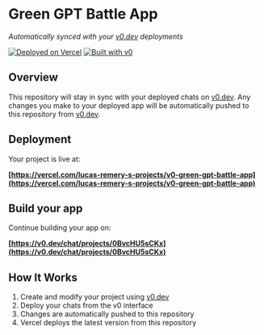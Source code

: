 # Green GPT Battle App

*Automatically synced with your [v0.dev](https://v0.dev) deployments*

[![Deployed on Vercel](https://img.shields.io/badge/Deployed%20on-Vercel-black?style=for-the-badge&logo=vercel)](https://vercel.com/lucas-remery-s-projects/v0-green-gpt-battle-app)
[![Built with v0](https://img.shields.io/badge/Built%20with-v0.dev-black?style=for-the-badge)](https://v0.dev/chat/projects/0BvcHU5sCKx)

## Overview

This repository will stay in sync with your deployed chats on [v0.dev](https://v0.dev).
Any changes you make to your deployed app will be automatically pushed to this repository from [v0.dev](https://v0.dev).

## Deployment

Your project is live at:

**[https://vercel.com/lucas-remery-s-projects/v0-green-gpt-battle-app](https://vercel.com/lucas-remery-s-projects/v0-green-gpt-battle-app)**

## Build your app

Continue building your app on:

**[https://v0.dev/chat/projects/0BvcHU5sCKx](https://v0.dev/chat/projects/0BvcHU5sCKx)**

## How It Works

1. Create and modify your project using [v0.dev](https://v0.dev)
2. Deploy your chats from the v0 interface
3. Changes are automatically pushed to this repository
4. Vercel deploys the latest version from this repository